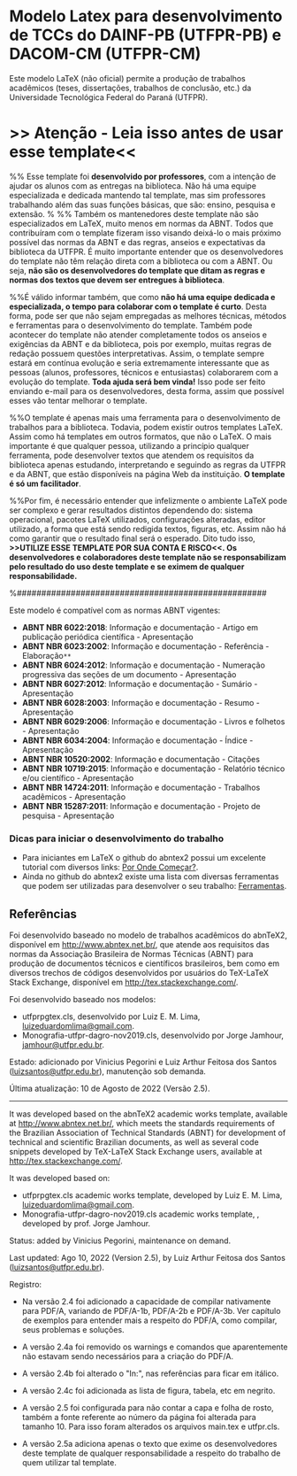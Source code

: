 # Modelo Latex para desenvolvimento de TCCs do DAINF-PB (UTFPR-PB) e DACOM-CM (UTFPR-CM)

  Este modelo LaTeX (não oficial) permite a produção de trabalhos acadêmicos (teses, dissertações, trabalhos de conclusão, etc.) da Universidade Tecnológica Federal do Paraná (UTFPR).

# >> Atenção - Leia isso antes de usar esse template<< 

%% Esse template foi **desenvolvido por professores**,  com a intenção de ajudar os alunos com as entregas na biblioteca. Não há uma equipe especializada e dedicada mantendo tal template, mas sim professores trabalhando além das suas funções básicas, que são: ensino, pesquisa e extensão.
%
%% Também os mantenedores deste template não são especializados em LaTeX, muito menos em normas da ABNT. Todos que contribuíram com o template fizeram isso visando deixá-lo o mais próximo possível das normas da ABNT e das regras, anseios e expectativas da biblioteca da UTFPR. É muito importante entender que os desenvolvedores do template não têm relação direta com a biblioteca ou com a ABNT. Ou seja, **não são os desenvolvedores do template que ditam as regras e normas dos textos que devem ser entregues à biblioteca**.

%%É válido informar também, que como **não há uma equipe dedicada e especializada, o tempo para colaborar com o template é curto**. Desta forma, pode ser que não sejam empregadas as melhores técnicas, métodos e ferramentas para o desenvolvimento do template. Também pode acontecer do template não atender completamente todos os anseios e exigências da ABNT e da biblioteca, pois por exemplo, muitas regras de redação possuem questões interpretativas. Assim, o template sempre estará em contínua evolução e seria extremamente interessante que as pessoas (alunos,  professores,  técnicos e entusiastas) colaborarem com a evolução do template. **Toda ajuda será bem vinda!** Isso pode ser feito enviando e-mail para os desenvolvedores, desta forma, assim que possível esses vão tentar melhorar o template.

%%O template é apenas mais uma ferramenta para o desenvolvimento de trabalhos para a biblioteca. Todavia, podem existir outros templates LaTeX. Assim como há templates em outros formatos, que não o LaTeX. O mais importante é que qualquer pessoa, utilizando a princípio qualquer ferramenta, pode desenvolver textos que atendem os requisitos da biblioteca apenas estudando, interpretando e seguindo as regras da UTFPR e da ABNT, que estão disponíveis na página Web da instituição. **O template é só um facilitador**.

%%Por fim,  é necessário entender que infelizmente o ambiente LaTeX pode ser complexo e gerar resultados distintos dependendo do: sistema operacional,  pacotes LaTeX utilizados,  configurações alteradas, editor utilizado, a forma que está sendo redigida textos, figuras,  etc. Assim não há como garantir que o resultado final será o esperado.  Dito tudo isso,  **>>UTILIZE ESSE TEMPLATE POR SUA CONTA E RISCO<<. Os desenvolvedores e colaboradores deste template não se responsabilizam pelo resultado do uso deste template e se eximem de qualquer responsabilidade.**

%###################################################

Este modelo é compatível com as normas ABNT vigentes:

-   **ABNT NBR 6022:2018**: Informação e documentação - Artigo em publicação periódica científica - Apresentação
-   **ABNT NBR 6023:2002**: Informação e documentação - Referência - Elaboração`**`
-   **ABNT NBR 6024:2012**: Informação e documentação - Numeração progressiva das seções de um documento - Apresentação
-   **ABNT NBR 6027:2012**: Informação e documentação - Sumário - Apresentação
-   **ABNT NBR 6028:2003**: Informação e documentação - Resumo - Apresentação
-   **ABNT NBR 6029:2006**: Informação e documentação - Livros e folhetos - Apresentação
-   **ABNT NBR 6034:2004**: Informação e documentação - Índice - Apresentação
-   **ABNT NBR 10520:2002**: Informação e documentação - Citações
-   **ABNT NBR 10719:2015**: Informação e documentação - Relatório técnico e/ou científico - Apresentação
-   **ABNT NBR 14724:2011**: Informação e documentação - Trabalhos acadêmicos - Apresentação
-   **ABNT NBR 15287:2011**: Informação e documentação - Projeto de pesquisa - Apresentação
  
  
  ### Dicas para iniciar o desenvolvimento do trabalho
  
-  Para iniciantes em LaTeX o github do abntex2 possui um excelente tutorial com diversos links: [Por Onde Começar?](https://github.com/abntex/abntex2/wiki/PorOndeComecar).
- Ainda no github do abntex2 existe uma lista com diversas ferramentas que podem ser utilizadas para desenvolver o seu trabalho: [Ferramentas](https://github.com/abntex/abntex2/wiki/Ferramentas).

## Referências
Foi desenvolvido baseado no modelo de trabalhos acadêmicos do abnTeX2, disponível em <http://www.abntex.net.br/>, que atende aos requisitos das normas da Associação Brasileira de Normas Técnicas (ABNT) para produção de documentos técnicos e científicos brasileiros, bem como em diversos trechos de códigos desenvolvidos por usuários do TeX-LaTeX Stack Exchange, disponível em <http://tex.stackexchange.com/>.

Foi desenvolvido baseado nos modelos:

- utfprpgtex.cls, desenvolvido por Luiz E. M. Lima, luizeduardomlima@gmail.com.
- Monografia-utfpr-dagro-nov2019.cls, desenvolvido por Jorge Jamhour, jamhour@utfpr.edu.br.

Estado: adicionado por Vinicius Pegorini e Luiz Arthur Feitosa dos Santos (luizsantos@utfpr.edu.br), manutenção sob demanda.

Última atualização: 10 de Agosto de 2022 (Versão 2.5).

---
It was developed based on the abnTeX2 academic works template, available at <http://www.abntex.net.br/>, which meets the standards requirements of the Brazilian Association of Technical Standards (ABNT) for development of technical and scientific Brazilian documents, as well as several code snippets developed by TeX-LaTeX Stack Exchange users, available at <http://tex.stackexchange.com/>.

It was developed based on:
 - utfprpgtex.cls academic works template, developed by Luiz E. M. Lima,
   luizeduardomlima@gmail.com. 
  - Monografia-utfpr-dagro-nov2019.cls
   academic works template, , developed by prof. Jorge Jamhour.

Status: added by Vinicius Pegorini, maintenance on demand.

Last updated: Ago 10, 2022 (Version 2.5), by Luiz Arthur Feitosa dos Santos (luizsantos@utfpr.edu.br).

Registro:

* Na versão 2.4 foi adicionado a capacidade de compilar nativamente para PDF/A, variando de PDF/A-1b, PDF/A-2b e PDF/A-3b. Ver capítulo de exemplos para entender mais a respeito do PDF/A, como compilar, seus problemas e soluções. 

* A versão 2.4a foi removido os warnings e comandos que aparentemente não estavam sendo necessários para a criação do PDF/A.

* A versão 2.4b foi alterado o "In:", nas referências para ficar em itálico. 

* A versão 2.4c foi adicionada as lista de figura, tabela, etc em negrito.

* A versão 2.5 foi configurada para não contar a capa e folha de rosto, também a fonte referente ao número da página foi alterada para tamanho 10. Para isso foram alterados os arquivos main.tex e utfpr.cls.

* A versão 2.5a adiciona apenas o texto que exime os desenvolvedores deste template de qualquer responsabilidade a respeito do trabalho de quem utilizar tal template.